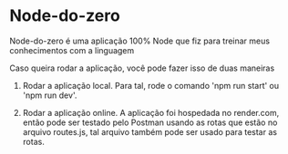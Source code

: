 # Node-do-zero

Node-do-zero é uma aplicação 100% Node que fiz para treinar meus conhecimentos com a linguagem

Caso queira rodar a aplicação, você pode fazer isso de duas maneiras

1. Rodar a aplicação local. Para tal, rode o comando 'npm run start' ou 'npm run dev'.

2. Rodar a aplicação online. A aplicação foi hospedada no render.com, então pode ser testado pelo Postman usando as rotas que estão no arquivo routes.js, tal arquivo também pode ser usado para testar as rotas.
